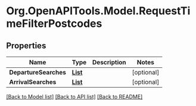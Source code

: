 # Org.OpenAPITools.Model.RequestTimeFilterPostcodes

## Properties

Name | Type | Description | Notes
------------ | ------------- | ------------- | -------------
**DepartureSearches** | [**List<RequestTimeFilterPostcodesDepartureSearch>**](RequestTimeFilterPostcodesDepartureSearch.md) |  | [optional] 
**ArrivalSearches** | [**List<RequestTimeFilterPostcodesArrivalSearch>**](RequestTimeFilterPostcodesArrivalSearch.md) |  | [optional] 

[[Back to Model list]](../README.md#documentation-for-models) [[Back to API list]](../README.md#documentation-for-api-endpoints) [[Back to README]](../README.md)

